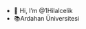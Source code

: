 - 👋 Hi, I’m @1Hilalcelik
- 📚Ardahan Üniversitesi

<!---
1Hilalcelik/1Hilalcelik is a ✨ special ✨ repository because its `README.md` (this file) appears on your GitHub profile.
You can click the Preview link to take a look at your changes.
--->